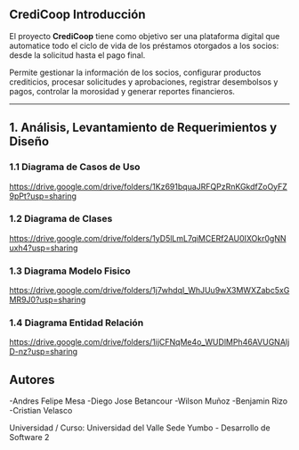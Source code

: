 ## CrediCoop Introducción
El proyecto **CrediCoop** tiene como objetivo ser una plataforma digital que automatice todo el ciclo de vida de los préstamos otorgados a los socios: desde la solicitud hasta el pago final.

Permite gestionar la información de los socios, configurar productos crediticios, procesar solicitudes y aprobaciones, registrar desembolsos y pagos, controlar la morosidad y generar reportes financieros.


---
##  1. Análisis, Levantamiento de Requerimientos y Diseño 

### 1.1 Diagrama de Casos de Uso
https://drive.google.com/drive/folders/1Kz691bquaJRFQPzRnKGkdfZoOyFZ9pPt?usp=sharing
### 1.2 Diagrama de Clases
https://drive.google.com/drive/folders/1yD5lLmL7qiMCERf2AU0IXOkr0gNNuxh4?usp=sharing
### 1.3 Diagrama Modelo Fisico
https://drive.google.com/drive/folders/1j7whdqI_WhJUu9wX3MWXZabc5xGMR9J0?usp=sharing
### 1.4 Diagrama Entidad Relación
https://drive.google.com/drive/folders/1ijCFNqMe4o_WUDlMPh46AVUGNAljD-nz?usp=sharing


## Autores
 -Andres Felipe Mesa
 -Diego Jose Betancour
 -Wilson Muñoz
 -Benjamin Rizo
 -Cristian Velasco 


Universidad / Curso: Universidad del Valle Sede Yumbo - Desarrollo de Software 2
